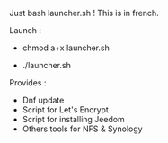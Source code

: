 Just bash launcher.sh !
This is in french.

Launch :
- chmod a+x launcher.sh

- ./launcher.sh

Provides :
- Dnf update
- Script for Let's Encrypt
- Script for installing Jeedom
- Others tools for NFS & Synology
